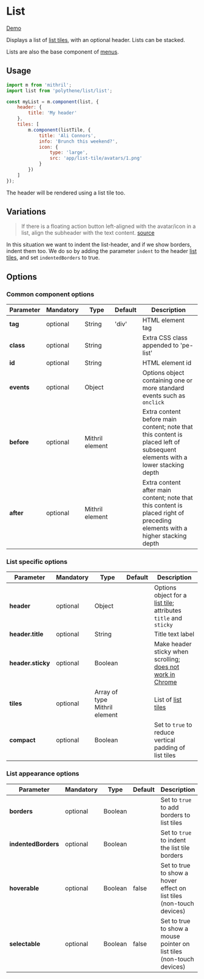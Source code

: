 # List

<a class="btn-demo" href="http://arthurclemens.github.io/Polythene-examples/index.html#/list">Demo</a>

Displays a list of [list tiles](#list-tile), with an optional header. Lists can be stacked.

Lists are also the base component of [menus](#menu).

## Usage

~~~javascript
import m from 'mithril';
import list from 'polythene/list/list';

const myList = m.component(list, {
	header: {
		title: 'My header'
	},
	tiles: [
	    m.component(listTile, {
	        title: 'Ali Connors',
	        info: 'Brunch this weekend?',
	        icon: {
	            type: 'large',
	            src: 'app/list-tile/avatars/1.png'
	        }
	    })
	]
});
~~~

The header will be rendered using a list tile too.


## Variations

> If there is a floating action button left-aligned with the avatar/icon in a list,
> align the subheader with the text content.
> [source](http://www.google.com/design/spec/components/subheaders.html#subheaders-list-subheaders)

In this situation we want to indent the list-header, and if we show borders, indent them too. We do so by adding the parameter `indent` to the header [list tiles](#list-tile), and set `indentedBorders` to true.


## Options

### Common component options

| **Parameter** |  **Mandatory** | **Type** | **Default** | **Description** |
| ------------- | -------------- | -------- | ----------- | --------------- |
| **tag** | optional | String | 'div' | HTML element tag |
| **class** | optional | String |  | Extra CSS class appended to 'pe-list' |
| **id** | optional | String | | HTML element id |
| **events** | optional | Object | | Options object containing one or more standard events such as `onclick` |
| **before** | optional | Mithril element | | Extra content before main content; note that this content is placed left of subsequent elements with a lower stacking depth |
| **after** | optional | Mithril element | | Extra content after main content; note that this content is placed right of preceding elements with a higher stacking depth |

### List specific options

| **Parameter** |  **Mandatory** | **Type** | **Default** | **Description** |
| ------------- | -------------- | -------- | ----------- | --------------- |
| **header** | optional | Object | | Options object for a [list tile](#list-tile); attributes `title` and `sticky` |
| **header.title** | optional | String | | Title text label |
| **header.sticky** | optional | Boolean | | Make header sticky when scrolling; [does not work in Chrome](http://caniuse.com/#feat=css-sticky) |
| **tiles** | optional | Array of type Mithril element | | List of [list tiles](#list-tile) |
| **compact** | optional | Boolean | | Set to `true` to reduce vertical padding of list tiles |

### List appearance options

| **Parameter** |  **Mandatory** | **Type** | **Default** | **Description** |
| ------------- | -------------- | -------- | ----------- | --------------- |
| **borders** | optional | Boolean | | Set to `true` to add borders to list tiles |
| **indentedBorders** | optional | Boolean | | Set to `true` to indent the list tile borders |
| **hoverable** | optional | Boolean | false | Set to true to show a hover effect on list tiles (non-touch devices) |
| **selectable** | optional | Boolean | false | Set to true to show a mouse pointer on list tiles (non-touch devices) |
